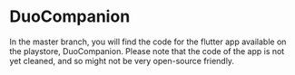 # DuoCompanion
In the master branch, you will find the code for the flutter app available on the playstore, DuoCompanion. Please note that the code of the app is not yet cleaned, and so might not be very open-source friendly.
